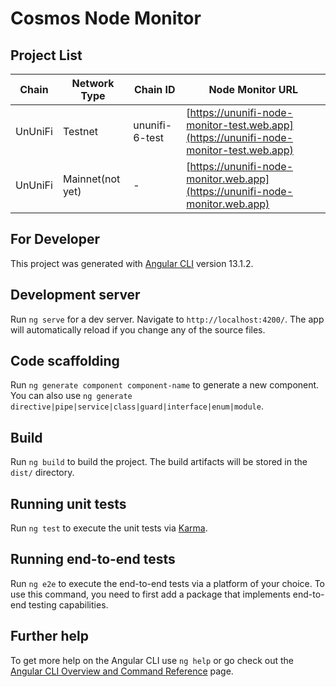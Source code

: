 # Cosmos Node Monitor

## Project List

| Chain   | Network Type     | Chain ID       | Node Monitor URL                                                                       |
| ------- | ---------------- | -------------- | -------------------------------------------------------------------------------------- |
| UnUniFi | Testnet          | ununifi-6-test | [https://ununifi-node-monitor-test.web.app](https://ununifi-node-monitor-test.web.app) |
| UnUniFi | Mainnet(not yet) | -              | [https://ununifi-node-monitor.web.app](https://ununifi-node-monitor.web.app)           |

## For Developer

This project was generated with [Angular CLI](https://github.com/angular/angular-cli) version 13.1.2.

## Development server

Run `ng serve` for a dev server. Navigate to `http://localhost:4200/`. The app will automatically reload if you change any of the source files.

## Code scaffolding

Run `ng generate component component-name` to generate a new component. You can also use `ng generate directive|pipe|service|class|guard|interface|enum|module`.

## Build

Run `ng build` to build the project. The build artifacts will be stored in the `dist/` directory.

## Running unit tests

Run `ng test` to execute the unit tests via [Karma](https://karma-runner.github.io).

## Running end-to-end tests

Run `ng e2e` to execute the end-to-end tests via a platform of your choice. To use this command, you need to first add a package that implements end-to-end testing capabilities.

## Further help

To get more help on the Angular CLI use `ng help` or go check out the [Angular CLI Overview and Command Reference](https://angular.io/cli) page.
